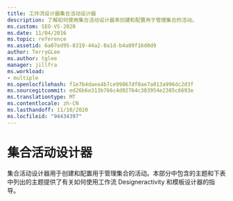 ```yaml
---
title: 工作流设计器集合活动设计器
description: 了解如何使用集合活动设计器来创建和配置用于管理集合的活动。
ms.custom: SEO-VS-2020
ms.date: 11/04/2016
ms.topic: reference
ms.assetid: 6a07ed95-8319-44a2-8a1d-b4a89f16d0d9
author: TerryGLee
ms.author: tglee
manager: jillfra
ms.workload:
- multiple
ms.openlocfilehash: f1e7b4daea4b7ce99867df0ae7a013a996dc2d3f
ms.sourcegitcommit: ed26b6e313b766c4d92764c303954e2385c6693e
ms.translationtype: MT
ms.contentlocale: zh-CN
ms.lasthandoff: 11/10/2020
ms.locfileid: "94434397"
---
```

# <a name="collection-activity-designers"></a>集合活动设计器

集合活动设计器用于创建和配置用于管理集合的活动。本部分中包含的主题和下表中列出的主题提供了有关如何使用工作流 Designeractivity 和模板设计器的指导。